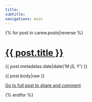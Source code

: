 ```yaml
---
title:
subtitle:
navigations: main
---
```


{% for post in carew.posts|reverse %}
<a href="{{ carew.relativeRoot }}/{{ post.path }}">
<h1>{{ post.title }}</h1>
</a>
<article>
<p class="text-muted">
<span class="glyphicon glyphicon-calendar"></span>
{{ post.metadatas.date|date('M jS, Y') }}
</p>
{{ post.body|raw }}
<p class="go-full-post">
<a href="{{ carew.relativeRoot }}/{{ post.path }}">
Go to full post to share and comment
</a>
</p>
</article>
{% endfor %}
